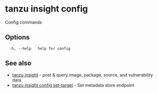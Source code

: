 # tanzu insight config

Config commands

## <a id='options'></a>Options

```console
  -h, --help   help for config
```

## <a id='see-also'></a>See also

* [tanzu insight](tanzu_insight.hbs.md)	 - post & query image, package, source, and vulnerability data
* [tanzu insight config set-target](tanzu_insight_config_set-target.hbs.md)	 - Set metadata store endpoint
